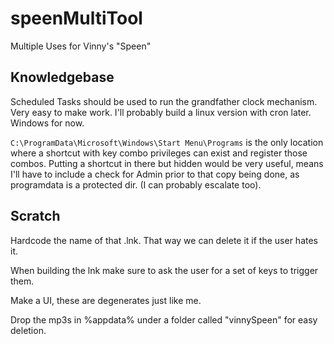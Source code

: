 # speenMultiTool
Multiple Uses for Vinny's "Speen"

## Knowledgebase
Scheduled Tasks should be used to run the grandfather clock mechanism. Very easy to make work. I'll probably build a linux version with cron later. Windows for now. 

``C:\ProgramData\Microsoft\Windows\Start Menu\Programs`` is the only location where a shortcut with 
key combo privileges can exist and register those combos. Putting a shortcut in there but hidden would be very useful, means I'll have to include a check for Admin prior to that copy being done, as programdata is a protected dir. (I can probably escalate too).

## Scratch

Hardcode the name of that .lnk. That way we can delete it if the user hates it. 

When building the lnk make sure to ask the user for a set of keys to trigger them. 

Make a UI, these are degenerates just like me. 

Drop the mp3s in %appdata% under a folder called "vinnySpeen" for easy deletion.
